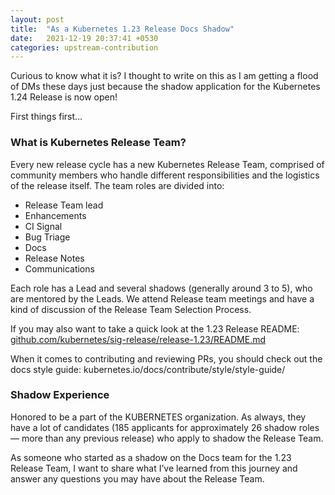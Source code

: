 ```yaml
---
layout: post
title:  "As a Kubernetes 1.23 Release Docs Shadow"
date:   2021-12-19 20:37:41 +0530
categories: upstream-contribution
---
```


Curious to know what it is?
I thought to write on this as I am getting a flood of DMs these days just because the shadow application for the Kubernetes 1.24 Release is now open! 

First things first…

### What is Kubernetes Release Team?
Every new release cycle has a new Kubernetes Release Team, comprised of community members who handle different responsibilities and the logistics of the release itself. The team roles are divided into:
- Release Team lead
- Enhancements
- CI Signal
- Bug Triage
- Docs
- Release Notes
- Communications

Each role has a Lead and several shadows (generally around 3 to 5), who are mentored by the Leads. We attend Release team meetings and have a kind of discussion of the Release Team Selection Process.

If you may also want to take a quick look at the 1.23 Release README: [github.com/kubernetes/sig-release/release-1.23/README.md](github.com/kubernetes/sig-release/blob/master/releases/release-1.23/README.md)

When it comes to contributing and reviewing PRs, you should check out the docs style guide: kubernetes.io/docs/contribute/style/style-guide/

### Shadow Experience
Honored to be a part of the KUBERNETES organization. As always, they have a lot of candidates (185 applicants for approximately 26 shadow roles — more than any previous release) who apply to shadow the Release Team.

As someone who started as a shadow on the Docs team for the 1.23 Release Team, I want to share what I’ve learned from this journey and answer any questions you may have about the Release Team.
